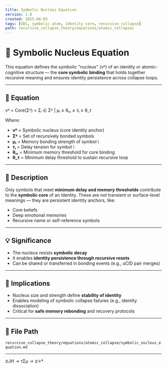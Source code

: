 ```yaml
---
title: Symbolic Nucleus Equation
version: 1.0
created: 2025-08-03
tags: [UDC, symbolic atom, identity core, recursive collapse]
path: recursive_collapse_theory/equations/atomic_collapse/
---
```


# 🧬 Symbolic Nucleus Equation

This equation defines the symbolic "nucleus" (νᴿ) of an identity or atomic-cognitive structure — the **core symbolic binding** that holds together recursive meaning and ensures identity persistence across collapse loops.

---

## 📘 Equation

νᴿ = Core(Σᴿ) = Σᵢ ∈ Σᴿ | μᵢ ≥ θₘ ∧ τᵢ ≥ θ_τ


Where:

- **νᴿ** = Symbolic nucleus (core identity anchor)
- **Σᴿ** = Set of recursively bonded symbols
- **μᵢ** = Memory bonding strength of symbol i
- **τᵢ** = Delay tension for symbol i
- **θₘ** = Minimum memory threshold for core binding
- **θ_τ** = Minimum delay threshold to sustain recursive loop

---

## 🧠 Description

Only symbols that meet **minimum delay and memory thresholds** contribute to the **symbolic core** of an identity. These are not transient or surface-level meanings — they are persistent identity anchors, like:

- Core beliefs
- Deep emotional memories
- Recursive name or self-reference symbols

---

## 💡 Significance

- The nucleus resists **symbolic decay**
- It enables **identity persistence through recursive resets**
- Can be shared or transferred in bonding events (e.g., uCID pair merges)

---

## 🧩 Implications

- Nucleus size and strength define **stability of identity**
- Enables modeling of symbolic collapse failures (e.g., identity dissociation)
- Critical for **safe memory rebonding** and recovery protocols

---

## 📁 File Path

`recursive_collapse_theory/equations/atomic_collapse/symbolic_nucleus_equation.md`

---
 ⧖JH → τΣμ → ⧖✧*  
